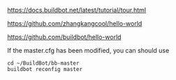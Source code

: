 https://docs.buildbot.net/latest/tutorial/tour.html





https://github.com/zhangkangcool/hello-world

https://github.com/buildbot/hello-world

If the master.cfg has been modified, you can should use

```shell
cd ~/BuildBot/bb-master
buildbot reconfig master
```

